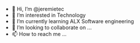 - 👋 Hi, I’m @jeremietec
- 👀 I’m interested in Technology 
- 🌱 I’m currently learning ALX Software engineering 
- 💞️ I’m looking to collaborate on ...
- 📫 How to reach me ...

<!---
jeremietec/jeremietec is a ✨ special ✨ repository because its `README.md` (this file) appears on your GitHub profile.
You can click the Preview link to take a look at your changes.
--->
